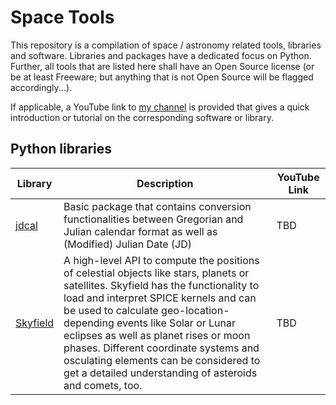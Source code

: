 # Space Tools

This repository is a compilation of space / astronomy related tools, libraries and software. Libraries and packages have a dedicated focus on Python. Further, all tools that are listed here shall have an Open Source license (or be at least Freeware; but anything that is not Open Source will be flagged accordingly...).

If applicable, a YouTube link to [my channel](https://www.youtube.com/c/Astroniz) is provided that gives a quick introduction or tutorial on the corresponding software or library.

## Python libraries

| Library                                      | Description                                                                                                                                                                                                                                                                                                                                                                                                                               | YouTube Link |
| -------------------------------------------- | ----------------------------------------------------------------------------------------------------------------------------------------------------------------------------------------------------------------------------------------------------------------------------------------------------------------------------------------------------------------------------------------------------------------------------------------- | ------------ |
| [jdcal](https://github.com/phn/jdcal)        | Basic package that contains conversion functionalities between Gregorian and Julian calendar format as well as (Modified) Julian Date (JD)                                                                                                                                                                                                                                                                                                | TBD          |
| [Skyfield](https://rhodesmill.org/skyfield/) | A high-level API to compute the positions of celestial objects like stars, planets or satellites. Skyfield has the functionality to load and interpret SPICE kernels and can be used to calculate geo-location-depending events like Solar or Lunar eclipses as well as planet rises or moon phases. Different coordinate systems and osculating elements can be considered to get a detailed understanding of asteroids and comets, too. | TBD          |
